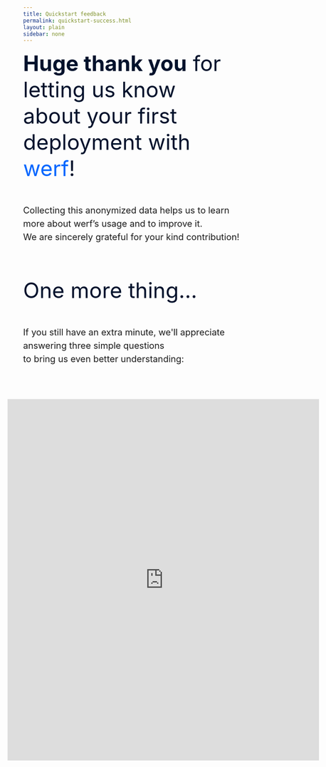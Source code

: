 ```yaml
---
title: Quickstart feedback
permalink: quickstart-success.html
layout: plain
sidebar: none
---
```


<div class="feedback__title"><strong>Huge thank you</strong> for letting us know<br> about your first deployment with <span>werf</span>!</div>

<p>Collecting this anonymized data helps us to learn more about werf’s usage and to improve it.<br> We are sincerely grateful for your kind contribution!</p>

<div class="feedback__title">One more thing...</div>

<p>If you still have an extra minute, we'll appreciate answering three simple questions<br> to bring us even better understanding:</p>

<iframe src="https://docs.google.com/forms/d/e/1FAIpQLScbWImIbDAYTTROyNBCVA8ZhMuGVgEHjtANR5FDNFjHge-vOQ/viewform?embedded=true" width="700" height="812" frameborder="0" marginheight="0" marginwidth="0" style="margin-left: -35px;">Loading…</iframe>
<style>
    .feedback__title {
        font-size: 48px;
        font-weight: normal;
        font-style: normal;
        font-stretch: normal;
        line-height: normal;
        letter-spacing: normal;
        color: #00122c;
    }

    .feedback__title strong {
        font-weight: 700;
    }

    .feedback__title span {
        color: #0066ff;
    }

    p {
        margin: 50px 0 75px !important;
        font-size: 20px !important;
        line-height: 1.5 !important;
    }
</style>